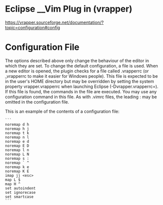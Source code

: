 # Eclipse __Vim Plug in (vrapper) 

https://vrapper.sourceforge.net/documentation/?topic=configuration#config

# Configuration File
The options described above only change the behaviour of the editor in which they are set. To change the default configuration, a file is used. When a new editor is opened, the plugin checks for a file called .vrapperrc (or _vrapperrc to make it easier for Windows people). This file is expected to be in the user's HOME directory but may be overridden by setting the system property vrapper.vrapperrc when launching Eclipse (-Dvrapper.vrapperrc=<file>). If this file is found, the commands in the file are executed. You may use any configuration command in this file. As with .vimrc files, the leading : may be omitted in the configuration file.

This is an example of the contents of a configuration file:

    ```
    noremap d h
    noremap h j
    noremap t k
    noremap n l
    noremap e d
    noremap E D
    noremap l n
    noremap L N
    noremap s :
    noremap ` ^
    noremap k e
    noremap K E
    imap jj <esc>
    map L $
    map H ^
    set autoindent
    set ignorecase
    set smartcase
    ```
